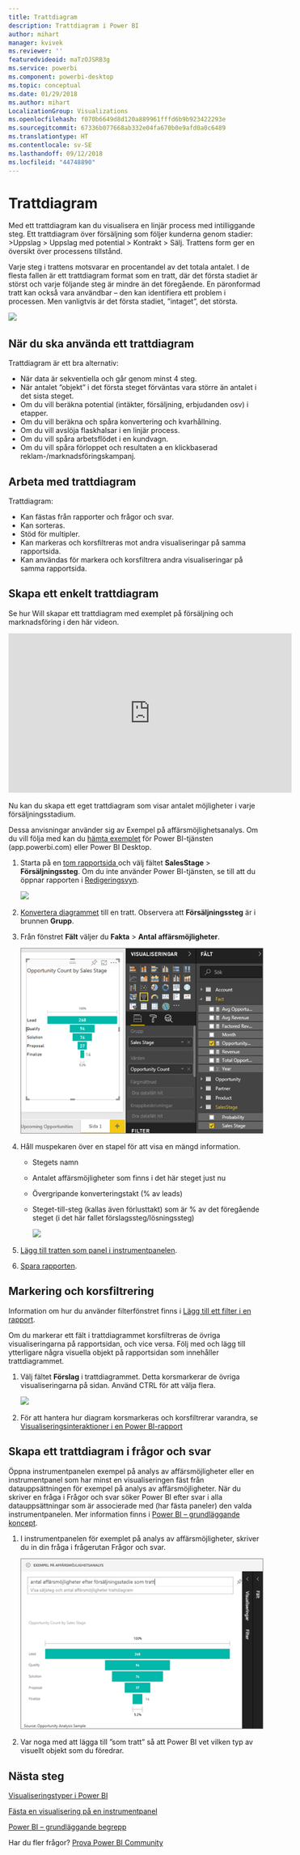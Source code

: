 ```yaml
---
title: Trattdiagram
description: Trattdiagram i Power BI
author: mihart
manager: kvivek
ms.reviewer: ''
featuredvideoid: maTzOJSRB3g
ms.service: powerbi
ms.component: powerbi-desktop
ms.topic: conceptual
ms.date: 01/29/2018
ms.author: mihart
LocalizationGroup: Visualizations
ms.openlocfilehash: f070b6649d8d120a889961fffd6b9b923422293e
ms.sourcegitcommit: 67336b077668ab332e04fa670b0e9afd0a0c6489
ms.translationtype: HT
ms.contentlocale: sv-SE
ms.lasthandoff: 09/12/2018
ms.locfileid: "44748890"
---
```

# <a name="funnel-charts"></a>Trattdiagram
Med ett trattdiagram kan du visualisera en linjär process med intilliggande steg. Ett trattdiagram över försäljning som följer kunderna genom stadier: \>Uppslag \> Uppslag med potential \> Kontrakt \> Sälj.  Trattens form ger en översikt över processens tillstånd.

Varje steg i trattens motsvarar en procentandel av det totala antalet. I de flesta fallen är ett trattdiagram format som en tratt, där det första stadiet är störst och varje följande steg är mindre än det föregående.  En päronformad tratt kan också vara användbar – den kan identifiera ett problem i processen.  Men vanligtvis är det första stadiet, ”intaget”, det största.

![](media/power-bi-visualization-funnel-charts/funnelplain.png)

## <a name="when-to-use-a-funnel-chart"></a>När du ska använda ett trattdiagram
Trattdiagram är ett bra alternativ:

* När data är sekventiella och går genom minst 4 steg.
* När antalet ”objekt” i det första steget förväntas vara större än antalet i det sista steget.
* Om du vill beräkna potential (intäkter, försäljning, erbjudanden osv) i etapper.
* Om du vill beräkna och spåra konvertering och kvarhållning.
* Om du vill avslöja flaskhalsar i en linjär process.
* Om du vill spåra arbetsflödet i en kundvagn.
* Om du vill spåra förloppet och resultaten a en klickbaserad reklam-/marknadsföringskampanj.

## <a name="working-with-funnel-charts"></a>Arbeta med trattdiagram
Trattdiagram:

* Kan fästas från rapporter och frågor och svar.
* Kan sorteras.
* Stöd för multipler.
* Kan markeras och korsfiltreras mot andra visualiseringar på samma rapportsida.
* Kan användas för markera och korsfiltrera andra visualiseringar på samma rapportsida.

## <a name="create-a-basic-funnel-chart"></a>Skapa ett enkelt trattdiagram
Se hur Will skapar ett trattdiagram med exemplet på försäljning och marknadsföring i den här videon.

<iframe width="560" height="315" src="https://www.youtube.com/embed/qKRZPBnaUXM" frameborder="0" allow="autoplay; encrypted-media" allowfullscreen></iframe>


Nu kan du skapa ett eget trattdiagram som visar antalet möjligheter i varje försäljningsstadium.

Dessa anvisningar använder sig av Exempel på affärsmöjlighetsanalys. Om du vill följa med kan du [hämta exemplet](../sample-datasets.md) för Power BI-tjänsten (app.powerbi.com) eller Power BI Desktop.   

1. Starta på en [tom rapportsida ](../power-bi-report-add-page.md) och välj fältet **SalesStage** \> **Försäljningssteg**. Om du inte använder Power BI-tjänsten, se till att du öppnar rapporten i [Redigeringsvyn](../service-interact-with-a-report-in-editing-view.md).
   
    ![](media/power-bi-visualization-funnel-charts/funnelselectfield_new.png)
2. [Konvertera diagrammet](power-bi-report-change-visualization-type.md) till en tratt. Observera att **Försäljningssteg** är i brunnen **Grupp**. 
3. Från fönstret **Fält** väljer du **Fakta** \> **Antal affärsmöjligheter**.
   
    ![](media/power-bi-visualization-funnel-charts/power-bi-funnel.png)
4. Håll muspekaren över en stapel för att visa en mängd information.
   
   * Stegets namn
   * Antalet affärsmöjligheter som finns i det här steget just nu
   * Övergripande konverteringstakt (% av leads) 
   * Steget-till-steg (kallas även förlusttakt) som är % av det föregående steget (i det här fallet förslagssteg/lösningssteg)
     
     ![](media/power-bi-visualization-funnel-charts/funnelhover_new.png)
5. [Lägg till tratten som panel i instrumentpanelen](../service-dashboard-tiles.md). 
6. [Spara rapporten](../service-report-save.md).

## <a name="highlighting-and-cross-filtering"></a>Markering och korsfiltrering
Information om hur du använder filterfönstret finns i [Lägg till ett filter i en rapport](../power-bi-report-add-filter.md).

Om du markerar ett fält i trattdiagrammet korsfiltreras de övriga visualiseringarna på rapportsidan, och vice versa. Följ med och lägg till ytterligare några visuella objekt på rapportsidan som innehåller trattdiagrammet.

1. Välj fältet **Förslag** i trattdiagrammet. Detta korsmarkerar de övriga visualiseringarna på sidan. Använd CTRL för att välja flera.
   
   ![](media/power-bi-visualization-funnel-charts/funnelchartnoowl.gif)
2. För att hantera hur diagram korsmarkeras och korsfiltrerar varandra, se [Visualiseringsinteraktioner i en Power BI-rapport](../service-reports-visual-interactions.md)

## <a name="create-a-funnel-chart-in-qa"></a>Skapa ett trattdiagram i frågor och svar
Öppna instrumentpanelen exempel på analys av affärsmöjligheter eller en instrumentpanel som har minst en visualiseringen fäst från datauppsättningen för exempel på analys av affärsmöjligheter.  När du skriver en fråga i Frågor och svar söker Power BI efter svar i alla datauppsättningar som är associerade med (har fästa paneler) den valda instrumentpanelen. Mer information finns i [Power BI – grundläggande koncept](../service-basic-concepts.md).

1. I instrumentpanelen för exemplet på analys av affärsmöjligheter, skriver du in din fråga i frågerutan Frågor och svar.
   
   ![](media/power-bi-visualization-funnel-charts/funnelfromqna_new.png)
   
2. Var noga med att lägga till ”som tratt” så att Power BI vet vilken typ av visuellt objekt som du föredrar.

## <a name="next-steps"></a>Nästa steg
[Visualiseringstyper i Power BI](power-bi-visualization-types-for-reports-and-q-and-a.md)

[Fästa en visualisering på en instrumentpanel](../service-dashboard-pin-tile-from-report.md)

[Power BI – grundläggande begrepp](../service-basic-concepts.md)

Har du fler frågor? [Prova Power BI Community](http://community.powerbi.com/)


